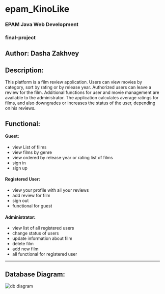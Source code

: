 # epam_KinoLike
### EPAM Java Web Development
### final-project
Author: Dasha Zakhvey
---
## Description:
This platform is a film review application. Users can view movies by category, sort by rating or by release year. Authorized users can leave a review for the film. Additional functions for user and movie management are available to the administrator. The application calculates average ratings for films, and also downgrades or increases the status of the user, depending on his reviews.
## Functional:
#### Guest:
  + view List of films
  + view films by genre
  + view ordered by release year or rating list of films
  + sign in
  + sign up
#### Registered User:
  + view your profile with all your reviews
  + add review for film
  + sign out
  + functional for guest
#### Administrator:
  + view list of all registered users
  + change status of users
  + update information about film
  + delete film
  + add new film
  + all functional for registered user
---
## Database Diagram:
![db diagram](D:\java\epam\jwd.png "Database Diagram")
